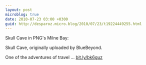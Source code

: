 ```yaml
---
layout: post
microblog: true
date: 2010-07-23 03:00 +0300
guid: http://desparoz.micro.blog/2010/07/23/t19224449255.html
---
```

Skull Cave in PNG's Milne Bay: 

Skull Cave, originally uploaded by BlueBeyond.

One of the adventures of travel ... [bit.ly/bk6guz](http://bit.ly/bk6guz)
